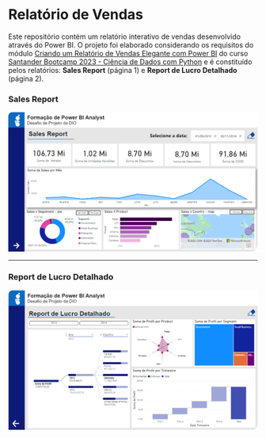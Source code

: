 # Relatório de Vendas

Este repositório contém um relatório interativo de vendas desenvolvido através do Power BI. 
O projeto foi elaborado considerando os requisitos do módulo [Criando um Relatório de Vendas Elegante com Power BI](https://web.dio.me/project/criando-um-relatorio-de-vendas-elegante-com-power-bi/learning/a9f091aa-5d5c-40c6-bb91-0aa2b30981c4?back=/track/santander-bootcamp-2023-ciencia-de-dados-com-python&tab=undefined&moduleId=undefined) do curso
[Santander Bootcamp 2023 - Ciência de Dados com Python](https://web.dio.me/track/santander-bootcamp-2023-ciencia-de-dados-com-python) e é constituído pelos relatórios: **Sales Report** (página 1) e **Report de Lucro Detalhado** (página 2).


### Sales Report

![Alt text](image.png)

---
### Report de Lucro Detalhado
![Alt text](image-1.png)

